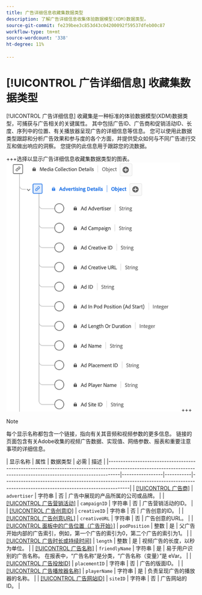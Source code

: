 ```yaml
---
title: 广告详细信息收藏集数据类型
description: 了解广告详细信息收集体验数据模型(XDM)数据类型。
source-git-commit: fe239bee3c853d43c04200092f59537dfeb00c87
workflow-type: tm+mt
source-wordcount: '338'
ht-degree: 11%

---
```


# [!UICONTROL 广告详细信息] 收藏集数据类型

[!UICONTROL 广告详细信息] 收藏集是一种标准的体验数据模型(XDM)数据类型，可捕获与广告相关的关键属性。 其中包括广告ID、广告商和促销活动ID、长度、序列中的位置、有关播放器呈现广告的详细信息等信息。 您可以使用此数据类型跟踪和分析广告效果和参与度的各个方面，并提供受众如何与不同广告进行交互和做出响应的洞察。 您提供的此信息用于跟踪您的流数据。

+++选择以显示广告详细信息收藏集数据类型的图表。
![广告详细信息收藏集数据类型的图表。](../images/data-types/advertising-details-collection.png)
+++

>[!NOTE]
>
>每个显示名称都包含一个链接，指向有关其音频和视频参数的更多信息。 链接的页面包含有关Adobe收集的视频广告数据、实现值、网络参数、报表和重要注意事项的详细信息。

| 显示名称 | 属性 | 数据类型 | 必需 | 描述 |
|-----------------------------------------------------------------------------------------------------------------------------------------------------------------|-----------------|-----------|----------------------------------------------------------------------------------------------------------------------------------|
| [[!UICONTROL 广告商]](https://experienceleague.adobe.com/docs/media-analytics/using/implementation/variables/ad-parameters.html#advertiser) | `advertiser` | 字符串 | 否 | 广告中展现的产品所属的公司或品牌。 |
| [[!UICONTROL 广告营销活动]](https://experienceleague.adobe.com/docs/media-analytics/using/implementation/variables/ad-parameters.html#campaign-id) | `campaignID` | 字符串 | 否 | 广告营销活动的ID。 |
| [[!UICONTROL 广告创意ID]](https://experienceleague.adobe.com/docs/media-analytics/using/implementation/variables/ad-parameters.html#creative-id) | `creativeID` | 字符串 | 否 | 广告创意的ID。 |
| [[!UICONTROL 广告创意URL]](https://experienceleague.adobe.com/docs/media-analytics/using/implementation/variables/ad-parameters.html#creative-url) | `creativeURL` | 字符串 | 否 | 广告创意的URL。 |
| [[!UICONTROL 面板中的广告位置（广告开始）]](https://experienceleague.adobe.com/docs/media-analytics/using/implementation/variables/ad-parameters.html#ad-start) | `podPosition` | 整数 | 是 | 父广告开始内部的广告索引，例如，第一个广告的索引为0，第二个广告的索引为1。 |
| [[!UICONTROL 广告时长或持续时间]](https://experienceleague.adobe.com/docs/media-analytics/using/implementation/variables/ad-parameters.html#ad-length) | `length` | 整数 | 是 | 视频广告的长度，以秒为单位。 |
| [[!UICONTROL 广告名称]](https://experienceleague.adobe.com/docs/media-analytics/using/implementation/variables/ad-parameters.html#ad-name) | `friendlyName` | 字符串 | 是 | 易于用户识别的广告名称。 在报表中，“广告名称”是分类，“广告名称（变量）”是 eVar。 |
| [[!UICONTROL 广告投放ID]](https://experienceleague.adobe.com/docs/media-analytics/using/implementation/variables/ad-parameters.html#placement-id) | `placementID` | 字符串 | 否 | 广告的版面ID。 |
| [[!UICONTROL 广告播放器名称]](https://experienceleague.adobe.com/docs/media-analytics/using/implementation/variables/ad-parameters.html#ad-player-name) | `playerName` | 字符串 | 是 | 负责呈现广告的播放器的名称。 |
| [[!UICONTROL 广告网站ID]](https://experienceleague.adobe.com/docs/media-analytics/using/implementation/variables/ad-parameters.html#site-id) | `siteID` | 字符串 | 否 | 广告网站的ID。 |
